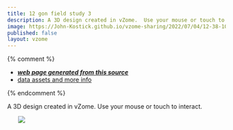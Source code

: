 ```yaml
---
title: 12 gon field study 3
description: A 3D design created in vZome.  Use your mouse or touch to interact.
image: https://John-Kostick.github.io/vzome-sharing/2022/07/04/12-38-10-12-gon-field-study-3/12-gon-field-study-3.png
published: false
layout: vzome
---
```


{% comment %}
 - [***web page generated from this source***](<https://John-Kostick.github.io/vzome-sharing/2022/07/04/12-gon-field-study-3-12-38-10.html>)
 - [data assets and more info](<https://github.com/John-Kostick/vzome-sharing/tree/main/2022/07/04/12-38-10-12-gon-field-study-3/>)
 
{% endcomment %}

A 3D design created in vZome.  Use your mouse or touch to interact.

<vzome-viewer style="width: 87%; height: 60vh; margin: 5%"
       src="https://John-Kostick.github.io/vzome-sharing/2022/07/04/12-38-10-12-gon-field-study-3/12-gon-field-study-3.vZome" >
  <img src="https://John-Kostick.github.io/vzome-sharing/2022/07/04/12-38-10-12-gon-field-study-3/12-gon-field-study-3.png" />
</vzome-viewer>
